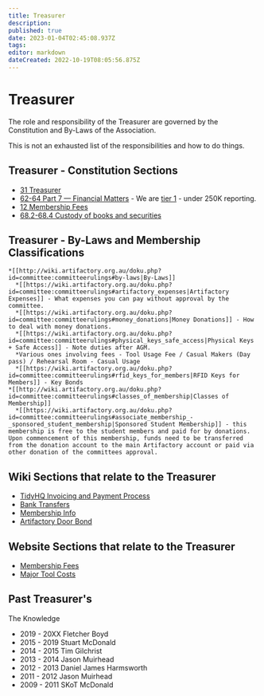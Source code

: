 ```yaml
---
title: Treasurer
description: 
published: true
date: 2023-01-04T02:45:08.937Z
tags: 
editor: markdown
dateCreated: 2022-10-19T08:05:56.875Z
---
```


# Treasurer

The role and responsibility of the Treasurer are governed by the Constitution and By-Laws of the Association.

This is not an exhausted list of the responsibilities and how to do things.

## Treasurer - Constitution Sections

-   [31 Treasurer](http://wiki.artifactory.org.au/doku.php?id=constitution#treasurer)
-   [62-64 Part 7 — Financial Matters](http://wiki.artifactory.org.au/doku.php?id=constitution#part_7_financial_matters) - We are [tier 1](https://www.commerce.wa.gov.au/publications/financial-reporting-under-new-associations-law) - under 250K reporting.
-   [12 Membership Fees](http://wiki.artifactory.org.au/doku.php?id=constitution#membership_fees)
-   [68.2-68.4 Custody of books and securities](http://wiki.artifactory.org.au/doku.php?id=constitution#custody_of_books_and_securities)

## Treasurer - By-Laws and Membership Classifications

    *[[http://wiki.artifactory.org.au/doku.php?id=committee:committeerulings#by-laws|By-Laws]]
      *[[https://wiki.artifactory.org.au/doku.php?id=committee:committeerulings#artifactory_expenses|Artifactory Expenses]] - What expenses you can pay without approval by the committee.
      *[[https://wiki.artifactory.org.au/doku.php?id=committee:committeerulings#money_donations|Money Donations]] - How to deal with money donations.
      *[[https://wiki.artifactory.org.au/doku.php?id=committee:committeerulings#physical_keys_safe_access|Physical Keys + Safe Access]] - Note duties after AGM.
      *Various ones involving fees - Tool Usage Fee / Casual Makers (Day pass) / Rehearsal Room - Casual Usage
      *[[https://wiki.artifactory.org.au/doku.php?id=committee:committeerulings#rfid_keys_for_members|RFID Keys for Members]] - Key Bonds
    *[[http://wiki.artifactory.org.au/doku.php?id=committee:committeerulings#classes_of_membership|Classes of Membership]]
      *[[https://wiki.artifactory.org.au/doku.php?id=committee:committeerulings#associate_membership_-_sponsored_student_membership|Sponsored Student Membership]] - this membership is free to the student members and paid for by donations.  Upon commencement of this membership, funds need to be transferred from the donation account to the main Artifactory account or paid via other donation of the committees approval.

## Wiki Sections that relate to the Treasurer

-   [TidyHQ Invoicing and Payment Process](http://wiki.artifactory.org.au/doku.php?id=tidyclub)
-   [Bank Transfers](http://wiki.artifactory.org.au/doku.php?id=payment)
-   [Membership Info](http://wiki.artifactory.org.au/doku.php?id=membership)
-   [Artifactory Door Bond](http://wiki.artifactory.org.au/doku.php?id=membership:doorcontrol)

## Website Sections that relate to the Treasurer

-   [Membership Fees](http://artifactory.org.au/membership/)
-   [Major Tool Costs](http://artifactory.org.au/membership/#majortool)

## Past Treasurer's

The Knowledge

-   2019 - 20XX Fletcher Boyd
-   2015 - 2019 Stuart McDonald
-   2014 - 2015 Tim Gilchrist
-   2013 - 2014 Jason Muirhead
-   2012 - 2013 Daniel James Harmsworth
-   2011 - 2012 Jason Muirhead
-   2009 - 2011 SKoT McDonald
